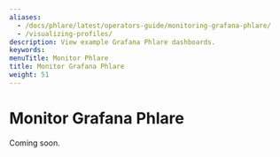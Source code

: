 ```yaml
---
aliases:
  - /docs/phlare/latest/operators-guide/monitoring-grafana-phlare/
  - /visualizing-profiles/
description: View example Grafana Phlare dashboards.
keywords:
menuTitle: Monitor Phlare
title: Monitor Grafana Phlare
weight: 51
---
```


# Monitor Grafana Phlare

Coming soon.

